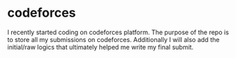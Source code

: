# codeforces
I recently started coding on codeforces platform. The purpose of the repo is to store all my submissions on codeforces. Additionally I will also add the initial/raw logics that ultimately helped me write my final submit.
